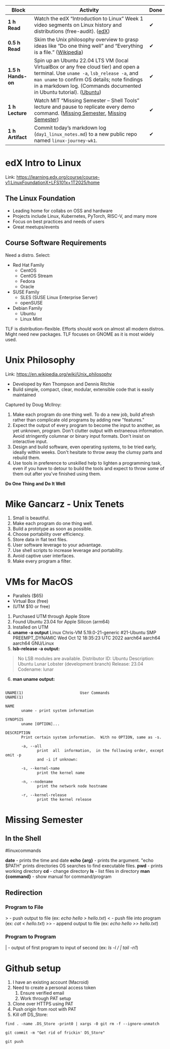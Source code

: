 
| Block              | Activity                                                                                                                                                                                                                                                                                                                                                                                      | Done |
| ------------------ | --------------------------------------------------------------------------------------------------------------------------------------------------------------------------------------------------------------------------------------------------------------------------------------------------------------------------------------------------------------------------------------------- | ---- |
| **1 h Read**       | Watch the edX “Introduction to Linux” Week 1 video segments on Linux history and distributions (free-audit). ([edX](https://www.edx.org/learn/linux/the-linux-foundation-introduction-to-linux?utm_source=chatgpt.com "LinuxFoundationX: Introduction to Linux - edX"))                                                                                                                       | ✔    |
| **0.5 h Read**     | Skim the Unix philosophy overview to grasp ideas like “Do one thing well” and “Everything is a file.” ([Wikipedia](https://en.wikipedia.org/wiki/Unix_philosophy?utm_source=chatgpt.com "Unix philosophy - Wikipedia"))                                                                                                                                                                       | ✔    |
| **1.5 h Hands-on** | Spin up an Ubuntu 22.04 LTS VM (local VirtualBox or any free cloud tier) and open a terminal. Use `uname -a`, `lsb_release -a`, and `man uname` to confirm OS details; note findings in a markdown log. (Commands documented in Ubuntu tutorial). ([Ubuntu](https://ubuntu.com/tutorials/command-line-for-beginners?utm_source=chatgpt.com "The Linux command line for beginners \| Ubuntu")) | ✔    |
| **1 h Lecture**    | Watch MIT “Missing Semester – Shell Tools” lecture and pause to replicate every demo command. ([Missing Semester](https://missing.csail.mit.edu/?utm_source=chatgpt.com "The Missing Semester of Your CS Education"), [Missing Semester](https://missing.csail.mit.edu/2020/course-shell/?utm_source=chatgpt.com "Course overview + the shell · Missing Semester"))                           | ✔    |
| **1 h Artifact**   | Commit today’s markdown log (`day1_linux_notes.md`) to a new public repo named `linux-journey-wk1`.                                                                                                                                                                                                                                                                                           | ✔    |

# edX Intro to Linux

Link: https://learning.edx.org/course/course-v1:LinuxFoundationX+LFS101x+1T2025/home
## The Linux Foundation

- Leading home for collabs on OSS and hardware
- Projects include Linux, Kubernetes, PyTorch, RISC-V, and many more
- Focus on best practices and needs of users
- Great meetups/events

## Course Software Requirements

Need a distro. Select:

- Red Hat Family
	- CentOS
	- CentOS Stream
	- Fedora
	- Oracle
- SUSE Family
	- SLES (SUSE Linux Enterprise Server)
	- openSUSE
- Debian Family
	- Ubuntu
	- Linux Mint

TLF is distribution-flexible. Efforts should work on almost all modern distros. Might need new packages. TLF focuses on GNOME as it is most widely used.

# Unix Philosophy

Link: https://en.wikipedia.org/wiki/Unix_philosophy

- Developed by Ken Thompson and Dennis Ritchie
- Build simple, compact, clear, modular, extensible code that is easily maintained

Captured by Doug Mcllroy:
1. Make each program do one thing well. To do a new job, build afresh rather than complicate old programs by adding new "features."
2. Expect the output of every program to become the input to another, as yet unknown, program. Don't clutter output with extraneous information. Avoid stringently columnar or binary input formats. Don't insist on interactive input.
3. Design and build software, even operating systems, to be tried early, ideally within weeks. Don't hesitate to throw away the clumsy parts and rebuild them.
4. Use tools in preference to unskilled help to lighten a programming task, even if you have to detour to build the tools and expect to throw some of them out after you've finished using them.

**Do One Thing and Do It Well**

# Mike Gancarz - Unix Tenets

1) Small is beautiful.
2) Make each program do one thing well.
3) Build a prototype as soon as possible.
4) Choose portability over efficiency.
5) Store data in flat text files.
6) User software leverage to your advantage.
7) Use shell scripts to increase leverage and portability.
8) Avoid captive user interfaces.
9) Make every program a filter.


# VMs for MacOS

- Parallels ($65)
- Virtual Box (free)
- (UTM $10 or free)

1) Purchased UTM through Apple Store
2) Found Ubuntu 23.04 for Apple Silicon (arm64)
3) Installed on UTM
4) **uname -a output** Linux Chris-VM 5.19.0-21-generic \#21-Ubuntu SMP PREEMPT_DYNAMIC Wed Oct 12 18:35:23 UTC 2022 aarch64 aarch64 aarch64 GNU/Linux
5) **lsb-release -a output:** 
> No LSB modules are available.
	Distributor ID:	Ubuntu
	Description:	Ubuntu Lunar Lobster (development branch)
	Release:	23.04
	Codename:	lunar
6) **man uname output:** 
```

UNAME(1)                         User Commands                        UNAME(1)

NAME
       uname - print system information

SYNOPSIS
       uname [OPTION]...

DESCRIPTION
       Print certain system information.  With no OPTION, same as -s.

       -a, --all
              print  all  information,  in the following order, except omit -p
              and -i if unknown:

       -s, --kernel-name
              print the kernel name

       -n, --nodename
              print the network node hostname

       -r, --kernel-release
              print the kernel release

```

# Missing Semester

## In the Shell

#linuxcommands

**date** - prints the time and date
**echo {arg}** - prints the argument. "echo $PATH" prints directories OS searches to find executable files.
**pwd** - prints working directory
**cd** - change directory
**ls** - list files in directory
**man {command}** - show manual for command/program

## Redirection

### Program to File

\> - push output to file (ex: *echo hello > hello.txt*)
< - push file into program (ex: *cat < hello.txt*)
\>> - append output to file (ex: *echo hello >> hello.txt*)

### Program to Program
| - output of first program to input of second (ex: *ls -l / | tail -n1*)


# Github setup

1) I have an existing account (Macroid)
2) Need to create a personal access token
	1) Ensure verified email
	2) Work through PAT setup
3) Clone over HTTPS using PAT
4) Push origin from root with PAT
5) Kill off DS_Store:

```
find . -name .DS_Store -print0 | xargs -0 git rm -f --ignore-unmatch

git commit -m "Get rid of frickin' DS_Store"

git push
```




